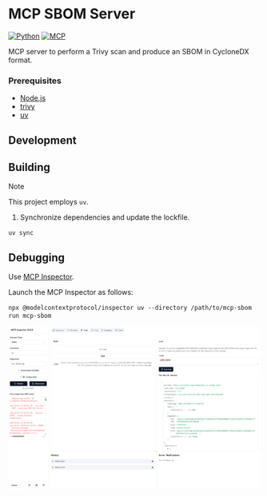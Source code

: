 # MCP SBOM Server

[![Python](https://img.shields.io/badge/Python-3.12-blue.svg)](https://www.python.org/)
[![MCP](https://img.shields.io/badge/MCP-1.6-CC5500.svg)](https://www.anthropic.com/news/model-context-protocol)

MCP server to perform a Trivy scan and produce an SBOM in CycloneDX format.

### Prerequisites

- [Node.js](https://nodejs.org/en)
- [trivy](https://github.com/aquasecurity/trivy)
- [uv](https://github.com/astral-sh/uv)

## Development

## Building

> [!NOTE]
> This project employs `uv`.

1. Synchronize dependencies and update the lockfile.
```
uv sync
```

## Debugging

Use [MCP Inspector](https://github.com/modelcontextprotocol/inspector).

Launch the MCP Inspector as follows:

```
npx @modelcontextprotocol/inspector uv --directory /path/to/mcp-sbom run mcp-sbom
```

![MCP Inspector](docs/mcp-inspector.png)
